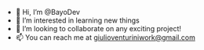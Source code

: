 - 👋 Hi, I’m @BayoDev
- 👀 I’m interested in learning new things
- 💞️ I’m looking to collaborate on any exciting project!
- 📫 You can reach me at giulioventuriniwork@gmail.com

